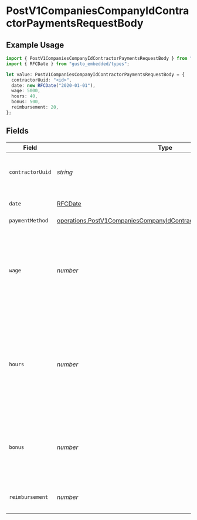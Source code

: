 # PostV1CompaniesCompanyIdContractorPaymentsRequestBody

## Example Usage

```typescript
import { PostV1CompaniesCompanyIdContractorPaymentsRequestBody } from "gusto_embedded/models/operations";
import { RFCDate } from "gusto_embedded/types";

let value: PostV1CompaniesCompanyIdContractorPaymentsRequestBody = {
  contractorUuid: "<id>",
  date: new RFCDate("2020-01-01"),
  wage: 5000,
  hours: 40,
  bonus: 500,
  reimbursement: 20,
};
```

## Fields

| Field                                                                                                                                                    | Type                                                                                                                                                     | Required                                                                                                                                                 | Description                                                                                                                                              | Example                                                                                                                                                  |
| -------------------------------------------------------------------------------------------------------------------------------------------------------- | -------------------------------------------------------------------------------------------------------------------------------------------------------- | -------------------------------------------------------------------------------------------------------------------------------------------------------- | -------------------------------------------------------------------------------------------------------------------------------------------------------- | -------------------------------------------------------------------------------------------------------------------------------------------------------- |
| `contractorUuid`                                                                                                                                         | *string*                                                                                                                                                 | :heavy_check_mark:                                                                                                                                       | The contractor receiving the payment                                                                                                                     |                                                                                                                                                          |
| `date`                                                                                                                                                   | [RFCDate](../../types/rfcdate.md)                                                                                                                        | :heavy_check_mark:                                                                                                                                       | Date of contractor payment                                                                                                                               | 2020-01-01                                                                                                                                               |
| `paymentMethod`                                                                                                                                          | [operations.PostV1CompaniesCompanyIdContractorPaymentsPaymentMethod](../../models/operations/postv1companiescompanyidcontractorpaymentspaymentmethod.md) | :heavy_minus_sign:                                                                                                                                       | N/A                                                                                                                                                      |                                                                                                                                                          |
| `wage`                                                                                                                                                   | *number*                                                                                                                                                 | :heavy_minus_sign:                                                                                                                                       | If the contractor is on a fixed wage, this is the fixed wage payment for the contractor, regardless of hours worked                                      | 5000                                                                                                                                                     |
| `hours`                                                                                                                                                  | *number*                                                                                                                                                 | :heavy_minus_sign:                                                                                                                                       | If the contractor is on an hourly wage, this is the number of hours that the contractor worked for the payment                                           | 40                                                                                                                                                       |
| `bonus`                                                                                                                                                  | *number*                                                                                                                                                 | :heavy_minus_sign:                                                                                                                                       | If the contractor is on an hourly wage, this is the bonus the contractor earned                                                                          | 500                                                                                                                                                      |
| `reimbursement`                                                                                                                                          | *number*                                                                                                                                                 | :heavy_minus_sign:                                                                                                                                       | Reimbursed wages for the contractor                                                                                                                      | 20                                                                                                                                                       |